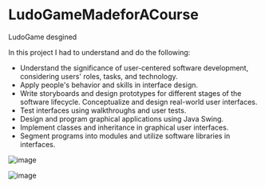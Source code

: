 # LudoGameMadeforACourse
LudoGame desgined

In this project I had to understand and do the following: 
- Understand the significance of user-centered software development, considering users' roles, tasks, and technology.
- Apply people's behavior and skills in interface design.
- Write storyboards and design prototypes for different stages of the software lifecycle.
Conceptualize and design real-world user interfaces.
- Test interfaces using walkthroughs and user tests.
- Design and program graphical applications using Java Swing.
- Implement classes and inheritance in graphical user interfaces.
- Segment programs into modules and utilize software libraries in interfaces.

![image](https://github.com/bryndisrosa97/LudoGameMadeforACourse/assets/61384036/708e44b2-7c43-4d22-9660-87752b258907)


![image](https://github.com/bryndisrosa97/LudoGameMadeforACourse/assets/61384036/8671f30e-5d5f-4425-8e6b-3c8f49a2a86c)
